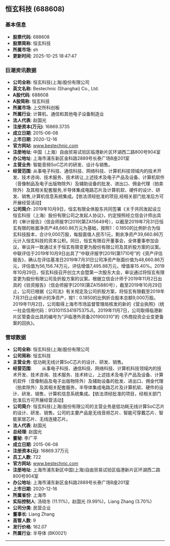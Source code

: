 ## 恒玄科技 (688608)

### 基本信息

- **股票代码**: 688608
- **股票简称**: 恒玄科技
- **所属市场**: sh
- **更新时间**: 2025-10-25 18:47:47

### 巨潮资讯数据

- **公司全称**: 恒玄科技(上海)股份有限公司
- **英文名称**: Bestechnic (Shanghai) Co., Ltd.
- **A股代码**: 688608
- **A股简称**: 恒玄科技
- **所属市场**: 上交所科创板
- **所属行业**: 计算机、通信和其他电子设备制造业
- **法人代表**: 赵国光
- **注册资本(万元)**: 16869.3735
- **成立日期**: 2015-06-08
- **上市日期**: 2020-12-16
- **官方网站**: www.bestechnic.com
- **注册地址**: 中国（上海）自由贸易试验区临港新片区环湖西二路800号904室
- **办公地址**: 上海市浦东新区金科路2889号长泰广场B座201室
- **主营业务**: 智能音频SoC芯片的研发、设计与销售。
- **经营范围**: 从事电子科技、通信科技、网络科技、计算机科技领域内的技术开发、技术咨询、技术服务、技术转让,上述技术及电子产品及设备、计算机软件（音像制品及电子出版物除外）及辅助设备的批发、进出口、佣金代理（拍卖除外）及其相关配套服务,半导体集成电路芯片及计算机软、硬件的设计、研发、销售,计算机信息系统集成。【依法须经批准的项目,经相关部门批准后方可开展经营活动】
- **公司简介**: 2019年10月9日，恒玄有限全体股东共同签署《关于共同发起设立恒玄科技（上海）股份有限公司之发起人协议》，约定按照经立信会计师出具的《审计报告》（信会师报字[2019]第ZA15649号），以截至2019年7月31日恒玄有限的账面净资产48,660.86万元为基础，按照1：0.1850的比例折合为恒玄科技股本，合计9,000万股，每股面值人民币1元，剩余净资产39,660.86万元计入恒玄科技的资本公积。同日，恒玄有限召开董事会，全体董事参加会议，审议并一致通过关于恒玄有限变更为股份有限公司及其折股方案的议案。中联评估于2019年10月9日出具了“中联评报字[2019]第1710号”的《资产评估报告》，确认在评估基准日2019年7月31日公司净资产账面价值为48,660.86万元，评估值为56,156.74万元，评估增值7,495.88万元，增值率15.40%。2019年10月29日，恒玄科技召开创立大会暨第一次股东大会，审议通过将恒玄有限变更为股份有限公司及折股方案的议案。根据立信会计师于2019年11月2日出具的《验资报告》（信会师报字[2019]第ZA15880号），截至2019年10月29日止，公司已根据《公司法》有关规定及公司折股方案，将恒玄有限截至2019年7月31日止经审计的净资产，按1：0.1850的比例折合股本总额9,000万股。2019年11月2日，公司取得上海市市场监督管理局核发的新的《营业执照》（统一社会信用代码：91310115341975375J)。2019年11月7日，公司取得临港新片区管委会出具的编号为“沪临港外资备201900310”的《外商投资企业变更备案的回执》。

### 雪球数据

- **公司全称**: 恒玄科技(上海)股份有限公司
- **公司简称**: 恒玄科技
- **主营业务**: 低功耗无线计算SoC芯片的设计、研发、销售。
- **经营范围**: 　　从事电子科技、通信科技、网络科技、计算机科技领域内的技术开发、技术咨询、技术服务、技术转让，上述技术及电子产品及设备、计算机软件（音像制品及电子出版物除外）及辅助设备的批发、进出口、佣金代理（拍卖除外）及其相关配套服务，半导体集成电路芯片及计算机软、硬件的设计、研发、销售，计算机信息系统集成。【依法须经批准的项目，经相关部门批准后方可开展经营活动】
- **公司简介**: 恒玄科技(上海)股份有限公司的主营业务是低功耗无线计算SoC芯片的设计、研发、销售。公司的主要产品是无线音频芯片、智能可穿戴芯片、智能家居芯片、无线连接芯片。
- **法人代表**: 赵国光
- **总经理**: 赵国光
- **董秘**: 李广平
- **成立日期**: 2015-06-08
- **注册资本(元)**: 16869.37万元
- **员工人数**: 722
- **官方网站**: www.bestechnic.com
- **注册地址**: 上海市浦东新区中国(上海)自由贸易试验区临港新片区环湖西二路800号904室
- **办公地址**: 上海市浦东新区金科路2889号长泰广场B座201室
- **上市日期**: 2020-12-16
- **所属省份**: 上海市
- **实际控制人**: 汤晓冬 (11.11%)，赵国光 (9.99%)，Liang Zhang (3.70%)
- **公司分类**: 民营企业
- **董事长**: Liang Zhang
- **高管人数**: 9
- **发行价格**: 162.07
- **所属行业**: 半导体 (BK0021)

---